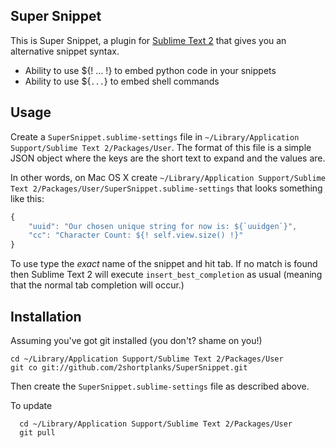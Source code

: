 Super Snippet
-------------

This is Super Snippet, a plugin for [Sublime Text 2][subl] that gives
you an alternative snippet syntax.

   * Ability to use ${! ... !} to embed python code in your snippets
   * Ability to use ${` ... `} to embed shell commands

Usage
-----

Create a `SuperSnippet.sublime-settings` file in
`~/Library/Application Support/Sublime Text 2/Packages/User`.  The format
of this file is a simple JSON object where the keys are the short text
to expand and the values are.

In other words, on Mac OS X create `~/Library/Application Support/Sublime Text 2/Packages/User/SuperSnippet.sublime-settings` that looks something like this:

```javascript
{
	"uuid": "Our chosen unique string for now is: ${`uuidgen`}",
	"cc": "Character Count: ${! self.view.size() !}"
}
```

To use type the *exact* name of the snippet and hit tab.  If no match is found then Sublime Text 2 will
execute `insert_best_completion` as usual (meaning that the normal tab completion will occur.)

Installation
------------

Assuming you've got git installed (you don't?  shame on you!)

	cd ~/Library/Application Support/Sublime Text 2/Packages/User
	git co git://github.com/2shortplanks/SuperSnippet.git

Then create the `SuperSnippet.sublime-settings` file as described above.

To update

	  cd ~/Library/Application Support/Sublime Text 2/Packages/User
	  git pull

[subl]: http://www.sublimetext.com/2